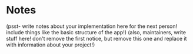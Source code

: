 # Notes
(psst- write notes about your implementation here for the next person! include things like the basic structure of the app!)
(also, maintainers, write stuff here! don't remove the first notice, but remove this one and replace it with information about your project!)

